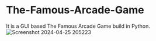# The-Famous-Arcade-Game
It is a GUI based The Famous Arcade Game build in Python.     
![Screenshot 2024-04-25 205223](https://github.com/VeerSingh0001/The-Famous-Arcade-Game/assets/115876530/cea3a8ff-8fee-4a8d-89a2-1071a0a7376a)


